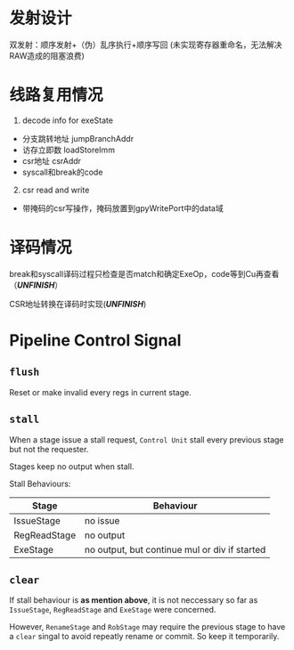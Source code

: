 # 发射设计
双发射：顺序发射+（伪）乱序执行+顺序写回 (未实现寄存器重命名，无法解决RAW造成的阻塞浪费)

# 线路复用情况

1. decode info for exeState
- 分支跳转地址 jumpBranchAddr
- 访存立即数 loadStoreImm
- csr地址 csrAddr
- syscall和break的code

2. csr read and write
- 带掩码的csr写操作，掩码放置到gpyWritePort中的data域


# 译码情况

break和syscall译码过程只检查是否match和确定ExeOp，code等到Cu再查看（***UNFINISH***）

CSR地址转换在译码时实现(***UNFINISH***)

# Pipeline Control Signal

## `flush`

Reset or make invalid every regs in current stage.

## `stall`

When a stage issue a stall request, `Control Unit` stall every previous stage but not the requester.

Stages keep no output when stall.

Stall Behaviours:

Stage | Behaviour
---|---
IssueStage | no issue
RegReadStage | no output
ExeStage | no output, but continue mul or div if started


## `clear`

If stall behaviour is **as mention above**, 
it is not neccessary so far as `IssueStage`, `RegReadStage` and `ExeStage` were concerned. 

However, `RenameStage` and `RobStage` may require the previous stage to have a `clear` singal to avoid repeatly rename or commit. So keep it temporarily. 